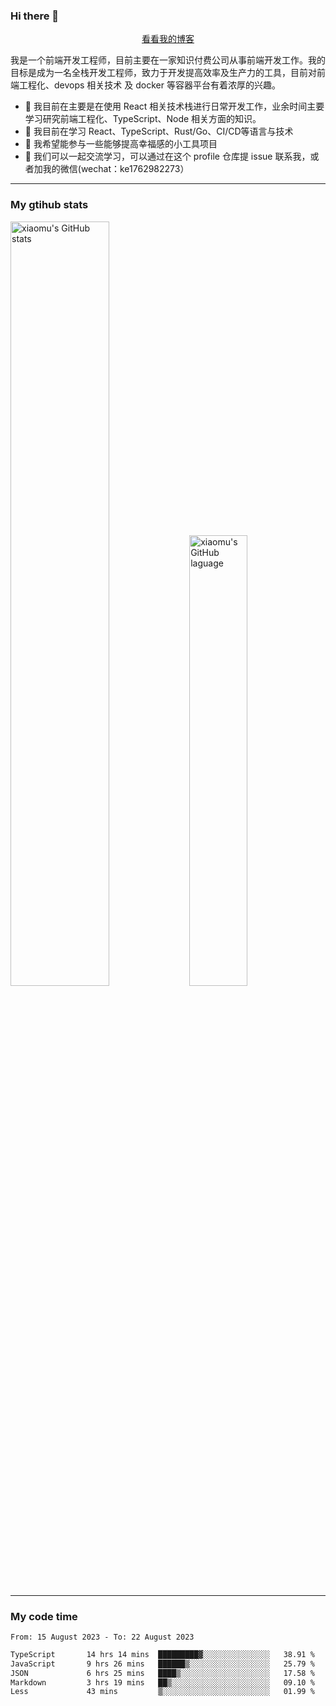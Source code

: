 ### Hi there 👋

<p align="center">
  <a href="https://blog.realjacket.site/">看看我的博客</a>
</p>

我是一个前端开发工程师，目前主要在一家知识付费公司从事前端开发工作。我的目标是成为一名全栈开发工程师，致力于开发提高效率及生产力的工具，目前对前端工程化、devops 相关技术 及 docker 等容器平台有着浓厚的兴趣。

- 🔭 我目前在主要是在使用 React 相关技术栈进行日常开发工作，业余时间主要学习研究前端工程化、TypeScript、Node 相关方面的知识。
- 🌱 我目前在学习 React、TypeScript、Rust/Go、CI/CD等语言与技术
- 👯 我希望能参与一些能够提高幸福感的小工具项目
- 💬 我们可以一起交流学习，可以通过在这个 profile 仓库提 issue 联系我，或者加我的微信(wechat：ke1762982273）

***

### My gtihub stats

<a><img src="https://github-readme-stats-git-masterrstaa-rickstaa.vercel.app/api?username=real-jacket&&show_icons=true" title="xiaomu's GitHub stats" alt="xiaomu's GitHub stats" style="width:56%;"/></a>
<a><img src="https://github-readme-stats-git-masterrstaa-rickstaa.vercel.app/api/top-langs/?username=real-jacket&layout=compact" title="xiaomu's GitHub laguage" alt="xiaomu's GitHub laguage" style="width:43%;"/><a/>

***

### My code time

<!--START_SECTION:waka-->

```txt
From: 15 August 2023 - To: 22 August 2023

TypeScript       14 hrs 14 mins  █████████▓░░░░░░░░░░░░░░░   38.91 %
JavaScript       9 hrs 26 mins   ██████▒░░░░░░░░░░░░░░░░░░   25.79 %
JSON             6 hrs 25 mins   ████▒░░░░░░░░░░░░░░░░░░░░   17.58 %
Markdown         3 hrs 19 mins   ██▒░░░░░░░░░░░░░░░░░░░░░░   09.10 %
Less             43 mins         ▒░░░░░░░░░░░░░░░░░░░░░░░░   01.99 %
```

<!--END_SECTION:waka-->
